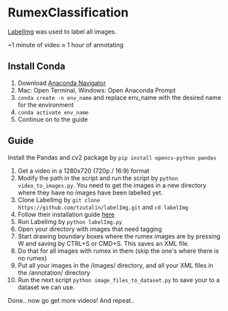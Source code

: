 # RumexClassification

[LabelImg](https://github.com/tzutalin/labelImg) was used to label all images.

~1 minute of video ≈ 1 hour of annotating

## Install Conda

1. Download [Anaconda Navigator](https://www.anaconda.com/distribution/)
2. Mac: Open Terminal, Windows: Open Anaconda Prompt
3. `conda create -n env_name` and replace env_name with the desired name for the environment
4. `conda activate env_name`
5. Continue on to the guide

## Guide

Install the Pandas and cv2 package by `pip install opencv-python pandas`

1. Get a video in a 1280x720 (720p / 16:9) format
2. Modify the path in the script and run the script by `python video_to_images.py`. You need to get the images in a new directory where they have no images have been labelled yet.
3. Clone LabelImg by `git clone https://github.com/tzutalin/labelImg.git` and `cd labelImg`
4. Follow their installation guide [here](https://github.com/tzutalin/labelImg#installation)
5. Run LabelImg by `python labelImg.py`
6. Open your directory with images that need tagging
7. Start drawing boundary boxes where the rumex images are by pressing W and saving by CTRL+S or CMD+S. This saves an XML file.
8. Do that for all images with rumex in them (skip the one's where there is no rumex)
9. Put all your images in the /images/ directory, and all your XML files in the /annotation/ directory
10. Run the next script `python image_files_to_dataset.py` to save your to a dataset we can use.

Done.. now go get more videos! And repeat..

